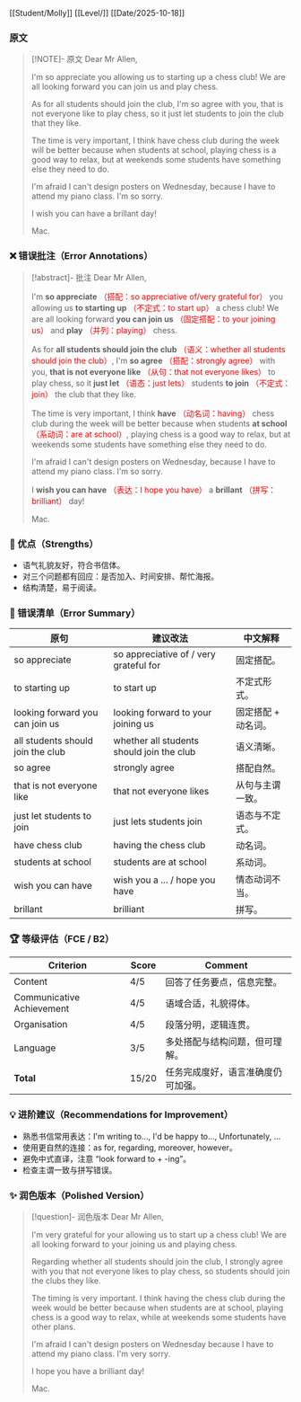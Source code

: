 [[Student/Molly]]
[[Level/]]
[[Date/2025-10-18]]

### 原文

> [!NOTE]- 原文
> Dear Mr Allen,
>
> I'm so appreciate you allowing us to starting up a chess club! We are all looking forward you can join us and play chess.
>
> As for all students should join the club, I'm so agree with you, that is not everyone like to play chess, so it just let students to join the club that they like.
>
> The time is very important, I think have chess club during the week will be better because when students at school, playing chess is a good way to relax, but at weekends some students have something else they need to do.
>
> I'm afraid I can't design posters on Wednesday, because I have to attend my piano class. I'm so sorry.
>
> I wish you can have a brillant day!
>
> Mac.

### ❌ 错误批注（Error Annotations）

> [!abstract]- 批注
> Dear Mr Allen,
>
> I'm **so appreciate** <span style="color:red">（搭配：so appreciative of/very grateful for）</span> you allowing us **to starting up** <span style="color:red">（不定式：to start up）</span> a chess club! We are all looking forward **you can join us** <span style="color:red">（固定搭配：to your joining us）</span> and **play** <span style="color:red">（并列：playing）</span> chess.
>
> As for **all students should join the club** <span style="color:red">（语义：whether all students should join the club）</span>, I'm **so agree** <span style="color:red">（搭配：strongly agree）</span> with you, **that is not everyone like** <span style="color:red">（从句：that not everyone likes）</span> to play chess, so it **just let** <span style="color:red">（语态：just lets）</span> students **to join** <span style="color:red">（不定式：join）</span> the club that they like.
>
> The time is very important, I think **have** <span style="color:red">（动名词：having）</span> chess club during the week will be better because when students **at school** <span style="color:red">（系动词：are at school）</span>, playing chess is a good way to relax, but at weekends some students have something else they need to do.
>
> I'm afraid I can't design posters on Wednesday, because I have to attend my piano class. I'm so sorry.
>
> I **wish you can have** <span style="color:red">（表达：I hope you have）</span> a **brillant** <span style="color:red">（拼写：brilliant）</span> day!
>
> Mac.

### 🌟 优点（Strengths）
- 语气礼貌友好，符合书信体。
- 对三个问题都有回应：是否加入、时间安排、帮忙海报。
- 结构清楚，易于阅读。

### 🧾 错误清单（Error Summary）
| 原句 | 建议改法 | 中文解释 |
|------|-----------|-----------|
| so appreciate | so appreciative of / very grateful for | 固定搭配。
| to starting up | to start up | 不定式形式。
| looking forward you can join us | looking forward to your joining us | 固定搭配 + 动名词。
| all students should join the club | whether all students should join the club | 语义清晰。
| so agree | strongly agree | 搭配自然。
| that is not everyone like | that not everyone likes | 从句与主谓一致。
| just let students to join | just lets students join | 语态与不定式。
| have chess club | having the chess club | 动名词。
| students at school | students are at school | 系动词。
| wish you can have | wish you a ... / hope you have | 情态动词不当。
| brillant | brilliant | 拼写。

### 🏆 等级评估（FCE / B2）
| Criterion | Score | Comment |
|------------|--------|----------|
| Content | 4/5 | 回答了任务要点，信息完整。
| Communicative Achievement | 4/5 | 语域合适，礼貌得体。
| Organisation | 4/5 | 段落分明，逻辑连贯。
| Language | 3/5 | 多处搭配与结构问题，但可理解。
| **Total** | 15/20 | 任务完成度好，语言准确度仍可加强。

### 💡 进阶建议（Recommendations for Improvement）
- 熟悉书信常用表达：I'm writing to..., I'd be happy to..., Unfortunately, ...
- 使用更自然的连接：as for, regarding, moreover, however。
- 避免中式直译，注意 “look forward to + -ing”。
- 检查主谓一致与拼写错误。

### ✨ 润色版本（Polished Version）
> [!question]- 润色版本
> Dear Mr Allen,
>
> I'm very grateful for your allowing us to start up a chess club! We are all looking forward to your joining us and playing chess.
>
> Regarding whether all students should join the club, I strongly agree with you that not everyone likes to play chess, so students should join the clubs they like.
>
> The timing is very important. I think having the chess club during the week would be better because when students are at school, playing chess is a good way to relax, while at weekends some students have other plans.
>
> I'm afraid I can't design posters on Wednesday because I have to attend my piano class. I'm very sorry.
>
> I hope you have a brilliant day!
>
> Mac.
